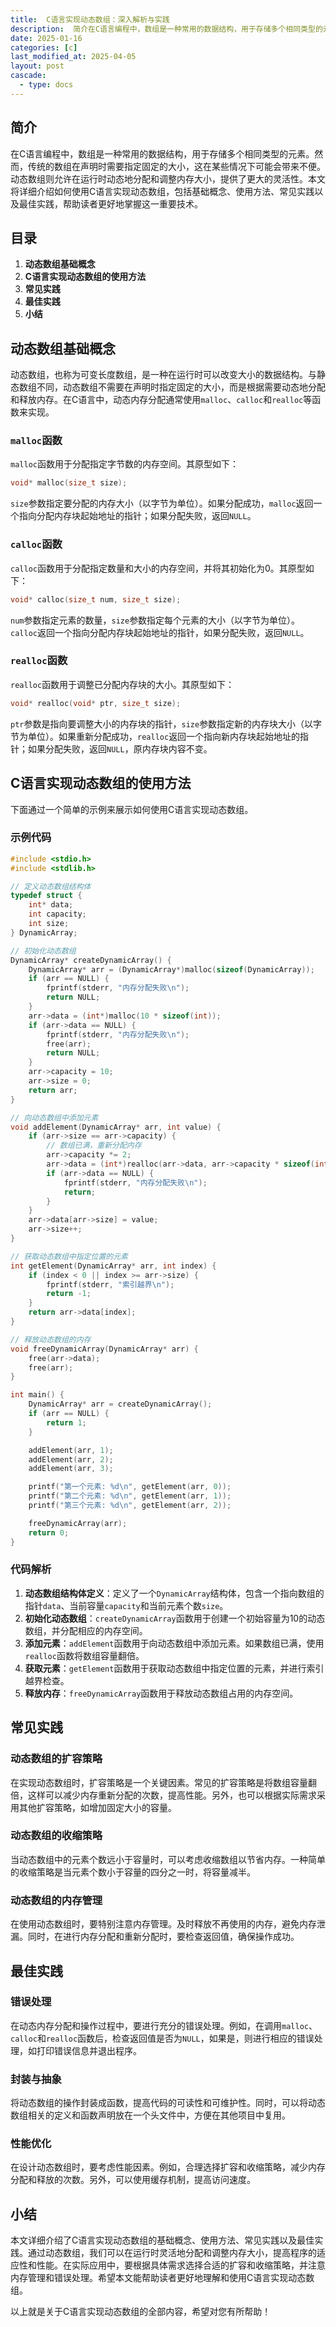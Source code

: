 ```yaml
---
title:  C语言实现动态数组：深入解析与实践
description:  简介在C语言编程中，数组是一种常用的数据结构，用于存储多个相同类型的元素。然而，传统的数组在声明时需要指定固定的大小，这在某些情况下可能会带来不便。动态数组则允许在运行时动态地分配和调整内存大小，提供了更大的灵活性。本文将详细介绍如何使用C语言实现动态数组，包括基础概念、使用方法、常见实践以及最佳实践，帮助读者更好地掌握这一重要技术。
date: 2025-01-16
categories: [c]
last_modified_at: 2025-04-05 
layout: post
cascade:
  - type: docs
---
```



## 简介
在C语言编程中，数组是一种常用的数据结构，用于存储多个相同类型的元素。然而，传统的数组在声明时需要指定固定的大小，这在某些情况下可能会带来不便。动态数组则允许在运行时动态地分配和调整内存大小，提供了更大的灵活性。本文将详细介绍如何使用C语言实现动态数组，包括基础概念、使用方法、常见实践以及最佳实践，帮助读者更好地掌握这一重要技术。

## 目录
1. **动态数组基础概念**
2. **C语言实现动态数组的使用方法**
3. **常见实践**
4. **最佳实践**
5. **小结**

## 动态数组基础概念
动态数组，也称为可变长度数组，是一种在运行时可以改变大小的数据结构。与静态数组不同，动态数组不需要在声明时指定固定的大小，而是根据需要动态地分配和释放内存。在C语言中，动态内存分配通常使用`malloc`、`calloc`和`realloc`等函数来实现。

### `malloc`函数
`malloc`函数用于分配指定字节数的内存空间。其原型如下：
```c
void* malloc(size_t size);
```
`size`参数指定要分配的内存大小（以字节为单位）。如果分配成功，`malloc`返回一个指向分配内存块起始地址的指针；如果分配失败，返回`NULL`。

### `calloc`函数
`calloc`函数用于分配指定数量和大小的内存空间，并将其初始化为0。其原型如下：
```c
void* calloc(size_t num, size_t size);
```
`num`参数指定元素的数量，`size`参数指定每个元素的大小（以字节为单位）。`calloc`返回一个指向分配内存块起始地址的指针，如果分配失败，返回`NULL`。

### `realloc`函数
`realloc`函数用于调整已分配内存块的大小。其原型如下：
```c
void* realloc(void* ptr, size_t size);
```
`ptr`参数是指向要调整大小的内存块的指针，`size`参数指定新的内存块大小（以字节为单位）。如果重新分配成功，`realloc`返回一个指向新内存块起始地址的指针；如果分配失败，返回`NULL`，原内存块内容不变。

## C语言实现动态数组的使用方法
下面通过一个简单的示例来展示如何使用C语言实现动态数组。

### 示例代码
```c
#include <stdio.h>
#include <stdlib.h>

// 定义动态数组结构体
typedef struct {
    int* data;
    int capacity;
    int size;
} DynamicArray;

// 初始化动态数组
DynamicArray* createDynamicArray() {
    DynamicArray* arr = (DynamicArray*)malloc(sizeof(DynamicArray));
    if (arr == NULL) {
        fprintf(stderr, "内存分配失败\n");
        return NULL;
    }
    arr->data = (int*)malloc(10 * sizeof(int));
    if (arr->data == NULL) {
        fprintf(stderr, "内存分配失败\n");
        free(arr);
        return NULL;
    }
    arr->capacity = 10;
    arr->size = 0;
    return arr;
}

// 向动态数组中添加元素
void addElement(DynamicArray* arr, int value) {
    if (arr->size == arr->capacity) {
        // 数组已满，重新分配内存
        arr->capacity *= 2;
        arr->data = (int*)realloc(arr->data, arr->capacity * sizeof(int));
        if (arr->data == NULL) {
            fprintf(stderr, "内存分配失败\n");
            return;
        }
    }
    arr->data[arr->size] = value;
    arr->size++;
}

// 获取动态数组中指定位置的元素
int getElement(DynamicArray* arr, int index) {
    if (index < 0 || index >= arr->size) {
        fprintf(stderr, "索引越界\n");
        return -1;
    }
    return arr->data[index];
}

// 释放动态数组的内存
void freeDynamicArray(DynamicArray* arr) {
    free(arr->data);
    free(arr);
}

int main() {
    DynamicArray* arr = createDynamicArray();
    if (arr == NULL) {
        return 1;
    }

    addElement(arr, 1);
    addElement(arr, 2);
    addElement(arr, 3);

    printf("第一个元素: %d\n", getElement(arr, 0));
    printf("第二个元素: %d\n", getElement(arr, 1));
    printf("第三个元素: %d\n", getElement(arr, 2));

    freeDynamicArray(arr);
    return 0;
}
```

### 代码解析
1. **动态数组结构体定义**：定义了一个`DynamicArray`结构体，包含一个指向数组的指针`data`、当前容量`capacity`和当前元素个数`size`。
2. **初始化动态数组**：`createDynamicArray`函数用于创建一个初始容量为10的动态数组，并分配相应的内存空间。
3. **添加元素**：`addElement`函数用于向动态数组中添加元素。如果数组已满，使用`realloc`函数将数组容量翻倍。
4. **获取元素**：`getElement`函数用于获取动态数组中指定位置的元素，并进行索引越界检查。
5. **释放内存**：`freeDynamicArray`函数用于释放动态数组占用的内存空间。

## 常见实践
### 动态数组的扩容策略
在实现动态数组时，扩容策略是一个关键因素。常见的扩容策略是将数组容量翻倍，这样可以减少内存重新分配的次数，提高性能。另外，也可以根据实际需求采用其他扩容策略，如增加固定大小的容量。

### 动态数组的收缩策略
当动态数组中的元素个数远小于容量时，可以考虑收缩数组以节省内存。一种简单的收缩策略是当元素个数小于容量的四分之一时，将容量减半。

### 动态数组的内存管理
在使用动态数组时，要特别注意内存管理。及时释放不再使用的内存，避免内存泄漏。同时，在进行内存分配和重新分配时，要检查返回值，确保操作成功。

## 最佳实践
### 错误处理
在动态内存分配和操作过程中，要进行充分的错误处理。例如，在调用`malloc`、`calloc`和`realloc`函数后，检查返回值是否为`NULL`，如果是，则进行相应的错误处理，如打印错误信息并退出程序。

### 封装与抽象
将动态数组的操作封装成函数，提高代码的可读性和可维护性。同时，可以将动态数组相关的定义和函数声明放在一个头文件中，方便在其他项目中复用。

### 性能优化
在设计动态数组时，要考虑性能因素。例如，合理选择扩容和收缩策略，减少内存分配和释放的次数。另外，可以使用缓存机制，提高访问速度。

## 小结
本文详细介绍了C语言实现动态数组的基础概念、使用方法、常见实践以及最佳实践。通过动态数组，我们可以在运行时灵活地分配和调整内存大小，提高程序的适应性和性能。在实际应用中，要根据具体需求选择合适的扩容和收缩策略，并注意内存管理和错误处理。希望本文能帮助读者更好地理解和使用C语言实现动态数组。

以上就是关于C语言实现动态数组的全部内容，希望对您有所帮助！